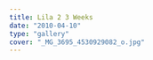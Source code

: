 ```yaml
---
title: Lila 2 3 Weeks
date: "2010-04-10"
type: "gallery"
cover: "_MG_3695_4530929082_o.jpg"
---
```

